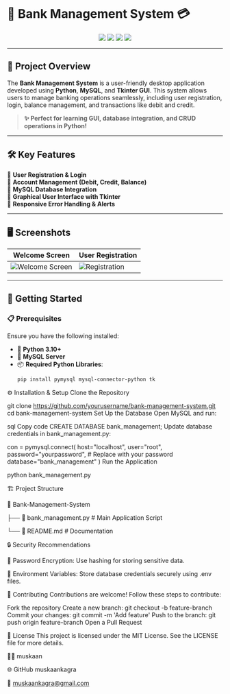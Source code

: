 # 💸 **Bank Management System** 💳  

<p align="center">
  <img src="https://img.shields.io/badge/Python-3.10-blue?style=for-the-badge&logo=python&logoColor=white">
  <img src="https://img.shields.io/badge/MySQL-8.0-orange?style=for-the-badge&logo=mysql&logoColor=white">
  <img src="https://img.shields.io/badge/Tkinter-GUI-blueviolet?style=for-the-badge">
  <img src="https://img.shields.io/badge/License-MIT-brightgreen?style=for-the-badge">
</p>  

---

## 🏦 **Project Overview**  

The **Bank Management System** is a user-friendly desktop application developed using **Python**, **MySQL**, and **Tkinter GUI**. This system allows users to manage banking operations seamlessly, including user registration, login, balance management, and transactions like debit and credit.  

> **✨ Perfect for learning GUI, database integration, and CRUD operations in Python!**  

---

## 🛠️ **Key Features**  

🔹 **User Registration & Login**  
🔹 **Account Management (Debit, Credit, Balance)**  
🔹 **MySQL Database Integration**  
🔹 **Graphical User Interface with Tkinter**  
🔹 **Responsive Error Handling & Alerts**  

---

## 🖥️ **Screenshots**  

| **Welcome Screen**                             | **User Registration**                        |
|------------------------------------------------|----------------------------------------------|
| ![Welcome Screen](https://via.placeholder.com/500x300.png?text=Welcome+Screen) | ![Registration](https://via.placeholder.com/500x300.png?text=User+Registration) |

---

## 🚀 **Getting Started**  

### 📋 **Prerequisites**  

Ensure you have the following installed:  

- 🐍 **Python 3.10+**  
- 🐬 **MySQL Server**  
- 📦 **Required Python Libraries**:  
  ```bash
  pip install pymysql mysql-connector-python tk
⚙️ Installation & Setup
Clone the Repository




git clone https://github.com/yourusername/bank-management-system.git
cd bank-management-system
Set Up the Database
Open MySQL and run:

sql
Copy code
CREATE DATABASE bank_management;
Update database credentials in bank_management.py:




con = pymysql.connect(
    host="localhost",
    user="root",
    password="yourpassword",  # Replace with your password
    database="bank_management"
)
Run the Application


python bank_management.py


🏗️ Project Structure


📁 Bank-Management-System

├── 📄 bank_management.py   # Main Application Script

└── 📄 README.md               # Documentation

🔒 Security Recommendations

🔐 Password Encryption: Use hashing for storing sensitive data.

🔑 Environment Variables: Store database credentials securely using .env files.




🤝 Contributing
Contributions are welcome! Follow these steps to contribute:

Fork the repository
Create a new branch: git checkout -b feature-branch
Commit your changes: git commit -m 'Add feature'
Push to the branch: git push origin feature-branch
Open a Pull Request


📄 License
This project is licensed under the MIT License. See the LICENSE file for more details.








👨‍💻 
muskaan

🌐 GitHub 
muskaankagra

📧 
muskaankagra@gmail.com

